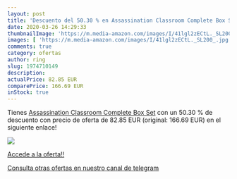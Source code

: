 ```yaml
---
layout: post
title: 'Descuento del 50.30 % en Assassination Classroom Complete Box Set'
date: 2020-03-26 14:29:33
thumbnailImage: 'https://m.media-amazon.com/images/I/41lgl2zECtL._SL200_.jpg'
images: [ 'https://m.media-amazon.com/images/I/41lgl2zECtL._SL200_.jpg' ]
comments: true
category: ofertas
author: ring
slug: 1974710149
description:
actualPrice: 82.85 EUR
comparePrice: 166.69 EUR
inStock: true
---
```


Tienes [Assassination Classroom Complete Box Set](https://www.amazon.com/dp/1974710149/?tag=redken08-20) con un 50.30 % de descuento con precio de oferta de 82.85 EUR (original: 166.69 EUR) en el siguiente enlace!

[![](https://m.media-amazon.com/images/I/41lgl2zECtL._SL200_.jpg)](https://www.amazon.com/dp/1974710149/?tag=redken08-20)

[Accede a la oferta!!](https://www.amazon.com/dp/1974710149/?tag=redken08-20)

[Consulta otras ofertas en nuestro canal de telegram](https://t.me/s/ofertas25)
